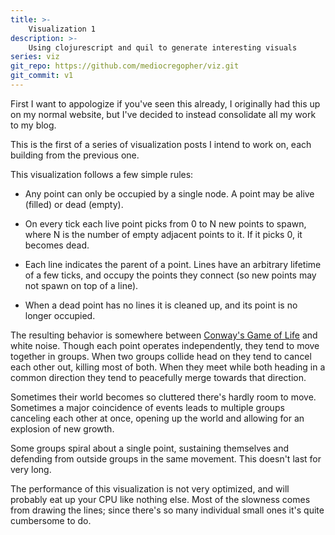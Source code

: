 ```yaml
---
title: >-
    Visualization 1
description: >-
    Using clojurescript and quil to generate interesting visuals
series: viz
git_repo: https://github.com/mediocregopher/viz.git
git_commit: v1
---
```


First I want to appologize if you've seen this already, I originally had this up
on my normal website, but I've decided to instead consolidate all my work to my
blog.

This is the first of a series of visualization posts I intend to work on, each
building from the previous one.

<script src="/assets/viz/1/goog/base.js"></script>
<script src="/assets/viz/1/cljs_deps.js"></script>
<script>goog.require("viz.core");</script>
<p align="center"><canvas id="viz"></canvas></p>

This visualization follows a few simple rules:

* Any point can only be occupied by a single node. A point may be alive (filled)
  or dead (empty).

* On every tick each live point picks from 0 to N new points to spawn, where N is
  the number of empty adjacent points to it. If it picks 0, it becomes dead.

* Each line indicates the parent of a point. Lines have an arbitrary lifetime of
  a few ticks, and occupy the points they connect (so new points may not spawn
  on top of a line).

* When a dead point has no lines it is cleaned up, and its point is no longer
  occupied.

The resulting behavior is somewhere between [Conway's Game of
Life](https://en.wikipedia.org/wiki/Conway%27s_Game_of_Life) and white noise.
Though each point operates independently, they tend to move together in groups.
When two groups collide head on they tend to cancel each other out, killing most
of both. When they meet while both heading in a common direction they tend to
peacefully merge towards that direction.

Sometimes their world becomes so cluttered there's hardly room to move.
Sometimes a major coincidence of events leads to multiple groups canceling each
other at once, opening up the world and allowing for an explosion of new growth.

Some groups spiral about a single point, sustaining themselves and defending
from outside groups in the same movement. This doesn't last for very long.

The performance of this visualization is not very optimized, and will probably
eat up your CPU like nothing else. Most of the slowness comes from drawing the
lines; since there's so many individual small ones it's quite cumbersome to do.
